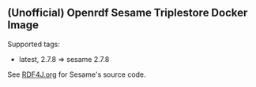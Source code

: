 ## (Unofficial) Openrdf Sesame Triplestore Docker Image

Supported tags:
 - latest, 2.7.8 => sesame 2.7.8

See [RDF4J.org](http://www.rdf4j.org) for Sesame's source code.
